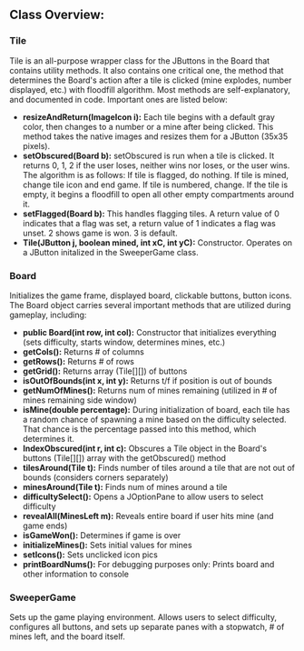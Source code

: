 ## **Class Overview:**

### Tile

Tile is an all-purpose wrapper class for the JButtons in the Board that contains utility methods. It also contains one critical one, the method that determines the Board's action after a tile is clicked (mine explodes, number displayed, etc.) with floodfill algorithm. Most methods are self-explanatory, and documented in code. Important ones are listed below: 
- **resizeAndReturn(ImageIcon i):** Each tile begins with a default gray color, then changes to a number or a mine after being clicked. This method takes the native images and resizes them for a JButton (35x35 pixels). 
- **setObscured(Board b):** setObscured is run when a tile is clicked. It returns 0, 1, 2 if the user loses, neither wins nor loses, or the user wins. The algorithm is as follows: If tile is flagged, do nothing. If tile is mined, change tile icon and end game. If tile is numbered, change. If the tile is empty, it begins a floodfill to open all other empty compartments around it. 
- **setFlagged(Board b):** This handles flagging tiles. A return value of 0 indicates that a flag was set, a return value of 1 indicates a flag was unset. 2 shows game is won. 3 is default.
- **Tile(JButton j, boolean mined, int xC, int yC):** Constructor. Operates on a JButton initalized in the SweeperGame class. 

### Board
Initializes the game frame, displayed board, clickable buttons, button icons. The Board object carries several important methods that are utilized during gameplay, including:
- **public Board(int row, int col):** Constructor that initializes everything (sets difficulty, starts window, determines mines, etc.)
- **getCols():** Returns # of columns
- **getRows():** Returns # of rows
- **getGrid():** Returns array (Tile[][]) of buttons
- **isOutOfBounds(int x, int y):** Returns t/f if position is out of bounds
- **getNumOfMines():** Returns num of mines remaining (utilized in # of mines remaining side window)
- **isMine(double percentage):** During initialization of board, each tile has a random chance of spawning a mine based on the difficulty selected. That chance is the percentage passed into this method, which determines it.
- **IndexObscured(int r, int c):** Obscures a Tile object in the Board's buttons (Tile[][]) array with the getObscured() method
- **tilesAround(Tile t):** Finds number of tiles around a tile that are not out of bounds (considers corners separately)
- **minesAround(Tile t):** Finds num of mines around a tile
- **difficultySelect():** Opens a JOptionPane to allow users to select difficulty 
- **revealAll(MinesLeft m):** Reveals entire board if user hits mine (and game ends)
- **isGameWon():** Determines if game is over
- **initializeMines():** Sets initial values for mines
- **setIcons():** Sets unclicked icon pics
- **printBoardNums():** For debugging purposes only: Prints board and other information to console 

### SweeperGame
Sets up the game playing environment. Allows users to select difficulty, configures all buttons, and sets up separate panes with a stopwatch, # of mines left, and the board itself. 

